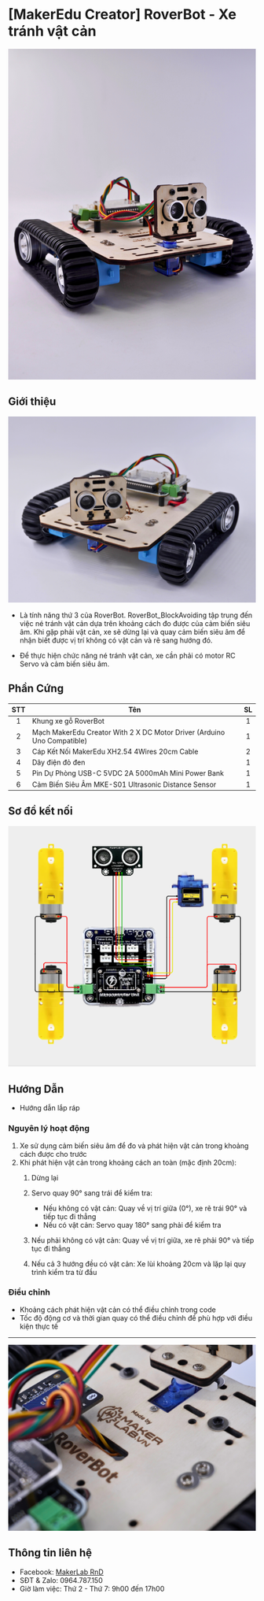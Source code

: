 # [MakerEdu Creator] RoverBot - Xe tránh vật cản

![](/image/obstacleAvoiding_cheoTrenPhai.jpg)

## Giới thiệu

![](/image/obstacleAvoiding_cheoTrenTrai.jpg)

- Là tính năng thứ 3 của RoverBot. RoverBot_BlockAvoiding tập trung đến việc né tránh vật cản dựa trên khoảng cách đo được của cảm biến siêu âm. Khi gặp phải vật cản, xe sẽ dừng lại và quay cảm biến siêu âm để nhận biết được vị trí không có vật cản và rẽ sang hướng đó.  

- Để thực hiện chức năng né tránh vật cản, xe cần phải có motor RC Servo và cảm biến siêu âm.

## Phần Cứng

| STT | Tên                                                                     | SL |
|:---:|-------------------------------------------------------------------------|:--:|
|  1  | Khung xe gỗ RoverBot                                                    |  1 |
|  2  | Mạch MakerEdu Creator With 2 X DC Motor Driver (Arduino Uno Compatible) |  1 |
|  3  | Cáp Kết Nối MakerEdu XH2.54 4Wires 20cm Cable                           |  2 |
|  4  | Dây điện đỏ đen                                                         |  1 |
|  5  | Pin Dự Phòng USB-C 5VDC 2A 5000mAh Mini Power Bank                      |  1 |
|  6  | Cảm Biến Siêu Âm MKE-S01 Ultrasonic Distance Sensor                     |  1 |

## Sơ đồ kết nối

![](/image/cirkit_obstacleAvoiding.png)

## Hướng Dẫn  

- Hướng dẫn lắp ráp

### Nguyên lý hoạt động

1. Xe sử dụng cảm biến siêu âm để đo và phát hiện vật cản trong khoảng cách được cho trước
2. Khi phát hiện vật cản trong khoảng cách an toàn (mặc định 20cm):
   1. Dừng lại
   2. Servo quay 90° sang trái để kiểm tra:

      - Nếu không có vật cản: Quay về vị trí giữa (0°), xe rẽ trái 90° và tiếp tục đi thẳng
      - Nếu có vật cản: Servo quay 180° sang phải để kiểm tra
   3. Nếu phải không có vật cản: Quay về vị trí giữa, xe rẽ phải 90° và tiếp tục đi thẳng

   4. Nếu cả 3 hướng đều có vật cản: Xe lùi khoảng 20cm và lặp lại quy trình kiểm tra từ đầu

### Điều chỉnh

- Khoảng cách phát hiện vật cản có thể điều chỉnh trong code
- Tốc độ động cơ và thời gian quay có thể điều chỉnh để phù hợp với điều kiện thực tế

---

![](/image/full_author.jpg)

## Thông tin liên hệ

- Facebook: [MakerLab RnD](https://www.facebook.com/makerlabvn)
- SĐT & Zalo: 0964.787.150
- Giờ làm việc: Thứ 2 - Thứ 7: 9h00 đến 17h00
